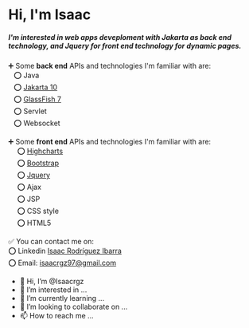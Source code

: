 <h1>Hi, I'm Isaac</h1>

<h5>I'm interested in web apps deveploment with <i>Jakarta</i> as back end technology, and <i>Jquery</i> for front end technology for dynamic pages.</h5>

:heavy_plus_sign: Some <b>back end</b> APIs and technologies I'm familiar with are:
<br/>
&ensp; :o: Java
<br/>
&ensp; :o: <a href="https://jakarta.ee/">Jakarta 10</a>
<br/>
&ensp; :o: <a href="https://glassfish.org/">GlassFish 7</a>
<br/>
&ensp; :o: Servlet
<br/>
&ensp; :o: Websocket
<br/>

:heavy_plus_sign: Some <b>front end</b> APIs and technologies I'm familiar with are:
<br/>
&emsp; :o: <a href="https://www.highcharts.com/demo">Highcharts</a>
<br/>
&emsp; :o: <a href="https://getbootstrap.com/docs/5.2/getting-started/introduction/">Bootstrap</a>
<br/>
&emsp; :o: <a href="https://api.jquery.com/">Jquery</a>
<br/>
&emsp; :o: Ajax 
<br/>
&emsp; :o: JSP
<br/>
&emsp; :o: CSS style
<br/>
&emsp; :o: HTML5

:white_check_mark: You can contact me on: 
<br/>
:o: Linkedin <a href="https://www.linkedin.com/in/isaac-rodr%C3%ADguez-ibarra-8364b9212/">Isaac Rodríguez Ibarra</a>
<br/>
:o: Email: isaacrgz97@gmail.com

- 👋 Hi, I’m @Isaacrgz
- 👀 I’m interested in ...
- 🌱 I’m currently learning ...
- 💞️ I’m looking to collaborate on ...
- 📫 How to reach me ...

<!---
Isaacrgz/Isaacrgz is a ✨ special ✨ repository because its `README.md` (this file) appears on your GitHub profile.
You can click the Preview link to take a look at your changes.
--->
